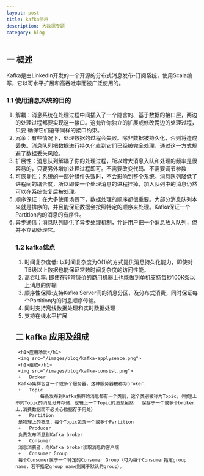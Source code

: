 ```yaml
---
layout: post
title: kafka使用
description: 大数据专题
category: blog
---
```

    
    
## 一 概述

   Kafka是由LinkedIn开发的一个开源的分布式消息发布-订阅系统，使用Scala编写，它以可水平扩展和高吞吐率而被广泛使用的。

###  1.1 使用消息系统的目的
   <ol>
   <li>解耦：消息系统在处理过程中间插入了一个隐含的、基于数据的接口层，两边的处理过程都要实现这一接口。这允许你独立的扩展或修改两边的处理过程，只要  确保它们遵守同样的接口约束。
   </li>
   <li>冗余：有些情况下，处理数据的过程会失败。除非数据被持久化，否则将造成丢失。消息队列把数据进行持久化直到它们已经被完全处理，通过这一方式规避了数据丢失风险。
   </li>
   <li>扩展性：消息队列解耦了你的处理过程，所以增大消息入队和处理的频率是很容易的，只要另外增加处理过程即可。不需要改变代码、不需要调节参数</li>
   <li>可恢复性：系统的一部分组件失效时，不会影响到整个系统。消息队列降低了进程间的耦合度，所以即使一个处理消息的进程挂掉，加入队列中的消息仍然可以在系统恢复后被处理。</li>
   <li>顺序保证：在大多使用场景下，数据处理的顺序都很重要。大部分消息队列本来就是排序的，并且能保证数据会按照特定的顺序来处理。Kafka保证一个Partition内的消息的有序性。
   </li>
   <li>异步通信：消息队列提供了异步处理机制，允许用户把一个消息放入队列，但并不立即处理它。</li>
   </ol>
<ol>    

### 1.2  kafka优点
   
   <ol>
   <li>时间复杂度低: 以时间复杂度为O(1)的方式提供消息持久化能力，即使对TB级以上数据也能保证常数时间复杂度的访问性能。
   </li>
   <li>高吞吐率: 即使在非常廉价的商用机器上也能做到单机支持每秒100K条以上消息的传输</li>
   <li>顺序性保障:支持Kafka Server间的消息分区，及分布式消费，同时保证每个Partition内的消息顺序传输。
    </li>
    <li>同时支持离线数据处理和实时数据处理</li>
    <li>支持在线水平扩展</li>
   </ol>
           
           
           
## 二 kafka 应用及组成  
 
     <h1>应用场景</h1>
     <img src="/images/blog/kafka-applysence.png"> 
     <h1>组成</h1>
     <img src="/images/blog/kafka-consist.png"> 
     +   Broker
     Kafka集群包含一个或多个服务器，这种服务器被称为broker.
     +   Topic
             每条发布到Kafka集群的消息都有一个类别，这个类别被称为Topic。（物理上不同Topic的消息分开存储，逻辑上一个Topic的消息虽然   保存于一个或多个broker上,消费数据而不必关心数据存于何处）
     +   Partition
     是物理上的概念，每个Topic包含一个或多个Partition
     +   Producer
     负责发布消息到Kafka broker
     +   Consumer
     消息消费者，向Kafka broker读取消息的客户端
     +   Consumer Group
     每个Consumer属于一个特定的Consumer Group（可为每个Consumer指定group name，若不指定group name则属于默认的group）。
     
    

